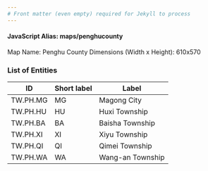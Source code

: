 ```yaml
---
# Front matter (even empty) required for Jekyll to process
---
```


#### JavaScript Alias: maps/penghucounty

Map Name: Penghu County
Dimensions (Width x Height): 610x570





### List of Entities

ID | Short label | Label
---|---|---|
TW.PH.MG | MG | Magong City
TW.PH.HU | HU | Huxi Township
TW.PH.BA | BA | Baisha Township
TW.PH.XI | XI | Xiyu Township		
TW.PH.QI | QI | Qimei Township
TW.PH.WA | WA | Wang-an Township